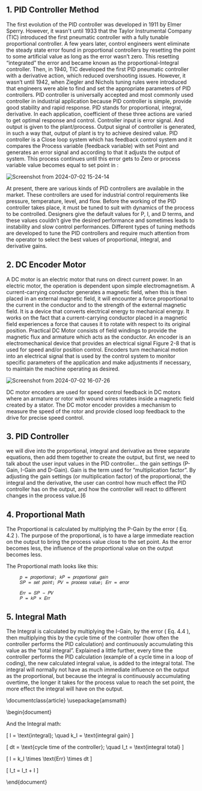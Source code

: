 ## 1. PID Controller Method

The first evolution of the PID controller was developed in 1911 by Elmer Sperry. However, it
wasn't until 1933 that the Taylor Instrumental Company (TIC) introduced the first pneumatic
controller with a fully tunable proportional controller. A few years later, control engineers went
eliminate the steady state error found in proportional controllers by resetting the point to some
artificial value as long as the error wasn’t zero. This resetting “integrated” the error and became
known as the proportional-Integral controller. Then, in 1940, TIC developed the first PID
pneumatic controller with a derivative action, which reduced overshooting issues. However, it
wasn’t until 1942, when Ziegler and Nichols tuning rules were introduced that engineers were
able to find and set the appropriate parameters of PID controllers.
PID controller is universally accepted and most commonly used controller in industrial
application because PID controller is simple, provide good stability and rapid response. PID
stands for proportional, integral, derivative. In each application, coefficient of these three
actions are varied to get optimal response and control. Controller input is error signal. And
output is given to the plant/process. Output signal of controller is generated, in such a way that,
output of plant is try to achieve desired value. PID controller is a Close loop system which has
feedback control system and it compares the Process variable (feedback variable) with set Point
and generates an error signal and according to that it adjusts the output of system. This process
continues until this error gets to Zero or process variable value becomes equal to set point in :


   ![Screenshot from 2024-07-02 15-24-14](https://github.com/TepmarotdanielZ/PID/assets/139426571/6b06277a-bc69-4557-bb4f-529a4dd78c42)



At present, there are various kinds of PID controllers are available in the market. These
controllers are used for industrial control requirements like pressure, temperature, level, and
flow. Before the working of the PID controller takes place, it must be tuned to suit with
dynamics of the process to be controlled. Designers give the default values for P, I, and D
terms, and these values couldn’t give the desired performance and sometimes leads to
instability and slow control performances. Different types of tuning methods are developed to
tune the PID controllers and require much attention from the operator to select the best values
of proportional, integral, and derivative gains.

## 2. DC Encoder Motor

A DC motor is an electric motor that runs on direct current power. In an electric motor, the
operation is dependent upon simple electromagnetism. A current-carrying conductor generates
a magnetic field, when this is then placed in an external magnetic field, it will encounter a force
proportional to the current in the conductor and to the strength of the external magnetic field.
It is a device that converts electrical energy to mechanical energy. It works on the fact that a
current-carrying conductor placed in a magnetic field experiences a force that causes it to rotate
with respect to its original position. Practical DC Motor consists of field windings to provide
the magnetic flux and armature which acts as the conductor.
An encoder is an electromechanical device that provides an electrical signal Figure 2-8 that is
used for speed and/or position control. Encoders turn mechanical motion into an electrical
signal that is used by the control system to monitor specific parameters of the application and
make adjustments if necessary, to maintain the machine operating as desired.


![Screenshot from 2024-07-02 16-07-26](https://github.com/TepmarotdanielZ/PID/assets/139426571/32b15de0-6352-4361-b21b-8a1c581d70a0)

DC motor encoders are used for speed control feedback in DC motors where an armature or
rotor with wound wires rotates inside a magnetic field created by a stator. The DC motor
encoder provides a mechanism to measure the speed of the rotor and provide closed loop
feedback to the drive for precise speed control.

## 3. PID Controller

we will dive into the proportional, integral and derivative as three separate equations, then add
them together to create the output, but first, we need to talk about the user input values in the
PID controller… the gain settings (P-Gain, I-Gain and D-Gain). Gain is the term used for
“multiplication factor”. By adjusting the gain settings (or multiplication factor) of the
proportional, the integral and the derivative, the user can control how much effect the PID
controller has on the output, and how the controller will react to different changes in the process
value.[6

## 4. Proportional Math

The Proportional is calculated by multiplying the P-Gain by the error ( Eq. 4.2 ). The purpose
of the proportional, is to have a large immediate reaction on the output to bring the process
value close to the set point. As the error becomes less, the influence of the proportional value
on the output becomes less.

   The Proportional math looks like this:

         𝑝 = 𝑝𝑟𝑜𝑝𝑜𝑟𝑡𝑖𝑜𝑛𝑎𝑙; 𝑘𝑃 = 𝑝𝑟𝑜𝑝𝑜𝑟𝑡𝑖𝑜𝑛𝑎𝑙 𝑔𝑎𝑖𝑛
         𝑆𝑃 = 𝑠𝑒𝑡 𝑝𝑜𝑖𝑛𝑡; 𝑃𝑉 = 𝑝𝑟𝑜𝑐𝑒𝑠𝑠 𝑣𝑎𝑙𝑢𝑒; 𝐸𝑟𝑟 = 𝑒𝑟𝑟𝑜𝑟

         𝐸𝑟𝑟 = 𝑆𝑃 − 𝑃𝑉
         𝑃 = 𝑘𝑃 × 𝐸𝑟𝑟

## 5. Integral Math

The Integral is calculated by multiplying the I-Gain, by the error ( Eq. 4.4 ), then multiplying
this by the cycle time of the controller (how often the controller performs the PID calculation)
and continuously accumulating this value as the “total integral”.
Explained a little further, every time the controller performs the PID calculation (example of a
cycle time in a loop of coding), the new calculated integral value, is added to the integral total.
The integral will normally not have as much immediate influence on the output as the
proportional, but because the integral is continuously accumulating overtime, the longer it takes
for the process value to reach the set point, the more effect the integral will have on the output.
      

\documentclass{article}
\usepackage{amsmath}

\begin{document}

And the Integral math:

\[
I = \text{integral}; \quad k_I = \text{integral gain}
\]

\[
dt = \text{cycle time of the controller}; \quad I_t = \text{integral total}
\]

\[
I = k_I \times \text{Err} \times dt
\]

\[
I_t = I_t + I
\]

\end{document}






